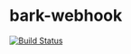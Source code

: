 # bark-webhook
[![Build Status](https://drone.ccw.es/api/badges/drone-plugin/bark-webhook/status.svg)](https://drone.ccw.es/drone-plugin/bark-webhook)